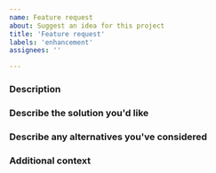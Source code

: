 ```yaml
---
name: Feature request
about: Suggest an idea for this project
title: 'Feature request'
labels: 'enhancement'
assignees: ''

---
```


### Description
<!--- A clear and concise description of what the problem is. Ex. I'm always frustrated when [...] -->

### Describe the solution you'd like
<!--- A clear and concise description of what you want to happen. -->

### Describe any alternatives you've considered
<!--- A clear and concise description of any alternative solutions or features you've considered. -->

### Additional context
<!--- Add any other context or screenshots about the feature request here. -->

